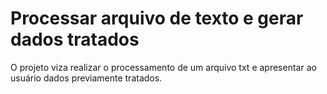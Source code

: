 
# Processar arquivo de texto e gerar dados tratados

O projeto viza realizar o processamento de um arquivo txt e apresentar ao usuário dados previamente tratados.
